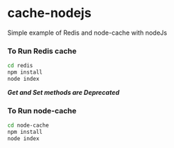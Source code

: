 # cache-nodejs
Simple example of Redis and node-cache with nodeJs 

### To Run Redis cache 
```Bash
cd redis
npm install
node index
```

***Get and Set methods are Deprecated***

### To Run node-cache 

```Bash
cd node-cache
npm install
node index
```
